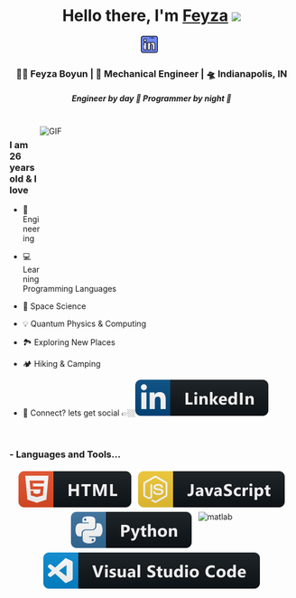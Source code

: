 <div align="center">
   <h1>Hello there, I'm <a href="https://hemant.codes">Feyza</a> <img src="https://media.giphy.com/media/hvRJCLFzcasrR4ia7z/giphy.gif" width="25px"> </h1>
</div>

<p align='center'>
   <a href="https://www.linkedin.com/in/feyzaboyun/"><img height="30" src="https://raw.githubusercontent.com/8bithemant/8bithemant/master/linkedin.png?raw=true"></a>&nbsp;&nbsp;
 </p>

<div align="center">
<h3> 👧🏻 Feyza Boyun | 🚀  Mechanical Engineer | 🛸 Indianapolis, IN </h3>
</div>
 
 <h5 align="center">
   <i>Engineer by day 🌅 Programmer by night 🌌 </i>
  </h5>
 
 
<br />
<img align="right" height="270px" width="450px" alt="GIF" src="https://media.giphy.com/media/v1.Y2lkPTc5MGI3NjExdGFydzk5aGc5czFmajY3d2djcWVubjczNGNtZ2hpbXFwY2ZrbXhqZyZlcD12MV9pbnRlcm5hbF9naWZfYnlfaWQmY3Q9Zw/1X7xL3g8fWpOFGqfxE/giphy-downsized-large.gif" />
<p align="center">
  <h3> I am 26 years old & I love </h3>
</p>

 - 🔩 Engineering 

 - 💻 Learning Programming Languages 
 
 - 🔭 Space Science 

 - 💡 Quantum Physics & Computing 
 
 - 🏞️ Exploring New Places 
 
 - 🏕️ Hiking & Camping
 
 - 💬 Connect? lets get social 👉🏼[<img src="https://raw.githubusercontent.com/8bithemant/8bithemant/master/svg/social/linkedin.svg" >]("www.linkedin.com/in/feyzaboyun/")

<br />

### - Languages and Tools...

<p align="center">
  <!-- For more icons please follow  https://github.com/MikeCodesDotNET/ColoredBadges -->
  <img src="https://raw.githubusercontent.com/8bithemant/8bithemant/master/svg/dev/languages/html.svg" alt="html" style="vertical-align:top; margin:4px">    
  <img src="https://raw.githubusercontent.com/8bithemant/8bithemant/master/svg/dev/languages/js.svg" alt="js" style="vertical-align:top; margin:4px">
  <img src="https://raw.githubusercontent.com/8bithemant/8bithemant/master/svg/dev/languages/python.svg" alt="python" style="vertical-align:top; margin:4px">
  <img src="https://raw.githubusercontent.com/8bithemant/8bithemant/master/svg/dev/languages/matlab.svg" alt="matlab" style="vertical-align:top; margin:4px">
  <img src="https://raw.githubusercontent.com/8bithemant/8bithemant/master/svg/dev/tools/visualstudio_code.svg" alt="vscode" style="vertical-align:top; margin:4px">
</p>



